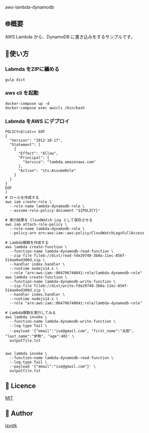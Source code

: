 aws-lambda-dynamodb

## 🌐概要

AWS Lambda から、DynamoDB に書き込みをするサンプルです。


## 💬使い方

### Labmda をZIPに纏める
```
gulp dist
```

### aws cli を起動
```
docker-compose up -d
docker-compose exec awscli /bin/bash
```

### Labmda をAWS にデプロイ
```
POLICY=$(cat<< EOF
{
  "Version": "2012-10-17",
  "Statement": [
    {
      "Effect": "Allow",
      "Principal": {
        "Service": "lambda.amazonaws.com"
      },
      "Action": "sts:AssumeRole"
    }
  ]
}
EOF
)
# ロールを作成する
aws iam create-role \
  --role-name lambda-dynamodb-role \
  --assume-role-policy-document "${POLICY}"

# 実行結果を CloudWatch Log として保存させる
aws iam attach-role-policy \
  --role-name lambda-dynamodb-role \
  --policy-arn arn:aws:iam::aws:policy/CloudWatchLogsFullAccess

# Lambda関数を作成する
aws lambda create-function \
  --function-name lambda-dynamodb-read-function \
  --zip-file fileb://dist/read-fde29740-3b0a-11ec-856f-514ae6ed300d.zip \
  --handler index.handler \
  --runtime nodejs14.x \
  --role "arn:aws:iam::004796740041:role/lambda-dynamodb-role"
aws lambda create-function \
  --function-name lambda-dynamodb-write-function \
  --zip-file fileb://dist/write-fde29740-3b0a-11ec-856f-514ae6ed300d.zip \
  --handler index.handler \
  --runtime nodejs14.x \
  --role "arn:aws:iam::004796740041:role/lambda-dynamodb-role"

# Lambda関数を実行してみる
aws lambda invoke \
  --function-name lambda-dynamodb-write-function \
  --log-type Tail \
  --payload '{"email":"ise@gmail.com", "first_name":"太郎", "last_name":"伊勢", "age":40}' \
  outputfile.txt

  
aws lambda invoke \
  --function-name lambda-dynamodb-read-function \
  --log-type Tail \
  --payload '{"email":"ise@gmail.com"}' \
  outputfile.txt
```


## 🎫 Licence

[MIT](https://github.com/isystk/aws-lambda-dynamodb/blob/master/LICENSE)

## 👀 Author

[isystk](https://github.com/isystk)
